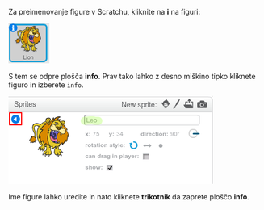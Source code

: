 Za preimenovanje figure v Scratchu, kliknite na **i** na figuri:

![posnetek zaslona](images/rename-info.png)

S tem se odpre plošča **info**. Prav tako lahko z desno miškino tipko kliknete figuro in izberete `info`.

![posnetek zaslona](images/rename-change.png)

Ime figure lahko uredite in nato kliknete **trikotnik** da zaprete ploščo **info**.